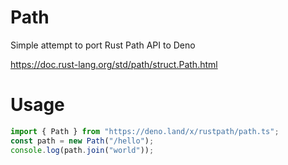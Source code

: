 # Path

Simple attempt to port Rust Path API to Deno

https://doc.rust-lang.org/std/path/struct.Path.html

# Usage

```ts
import { Path } from "https://deno.land/x/rustpath/path.ts";
const path = new Path("/hello");
console.log(path.join("world"));
```
